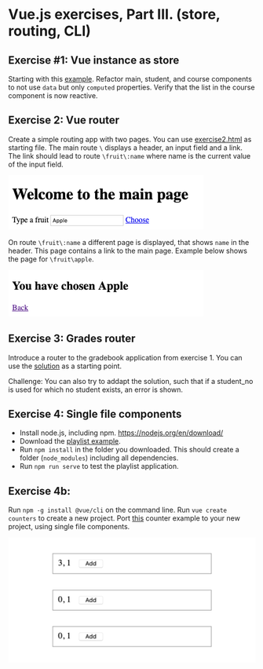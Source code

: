 # Vue.js exercises, Part III. (store, routing, CLI)

## Exercise #1: Vue instance as store

Starting with this [example](../../../examples/js/vue3/gradebook). 
Refactor main, student, and course components to not use `data` but only `computed` properties.
Verify that the list in the course component is now reactive.

## Exercise 2: Vue router

Create a simple routing app with two pages. You can use [exercise2.html](exercise2.html) as starting file.
The main route `\` displays a header, an input field and a link.
The link should lead to route `\fruit\:name` where name is the current value of the input field.

![Exercise2 main page](images/exercise2_main.png)

On route `\fruit\:name` a different page is displayed, that
shows `name` in the header. 
This page contains a link to the main page.
Example below shows the page for `\fruit\apple`.

![Exercise2 apple page](images/exercise2_apple.png)

## Exercise 3: Grades router

Introduce a router to the gradebook application from exercise 1. 
You can use the [solution](../../../solutions/js/vue3/exercise1) as a starting point.

Challenge: You can also try to addapt the solution, such that if a student_no is used for which no student exists, an error is shown.

## Exercise 4: Single file components

- Install node.js, including npm. https://nodejs.org/en/download/ 
- Download the [playlist example](../../../examples/js/vue3/playlist-cli).
- Run `npm install` in the folder you downloaded. This should create a folder (`node_modules`) including all dependencies.
- Run `npm run serve` to test the playlist application.

## Exercise 4b: 

Run `npm -g install @vue/cli` on the command line.
Run `vue create counters` to create a new project.
Port [this](../../../examples/js/vue2/counters) counter example to your new project, using single file components.

![Exercise4 counters](images/exercise4.png)